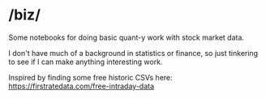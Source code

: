 # /biz/

Some notebooks for doing basic quant-y work with stock market data. 

I don't have much of a background in statistics or finance, so just tinkering to see if I can make anything interesting work. 

Inspired by finding some free historic CSVs here: 
https://firstratedata.com/free-intraday-data